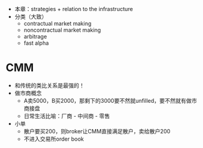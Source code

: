 - 本章：strategies + relation to the infrastructure
- 分类（大致）
  - contractual market making
  - noncontractual market making
  - arbitrage
  - fast alpha
# CMM
- 和传统的类比关系是最强的！
- 做市商概念
  - A卖5000，B买2000，那剩下的3000要不然就unfilled，要不然就有做市商接盘
  - 日常生活比喻：厂商 - 中间商 - 零售
- 小单
  - 散户要买200，则broker让CMM直接满足散户，卖给散户200
  - 不进入交易所order book